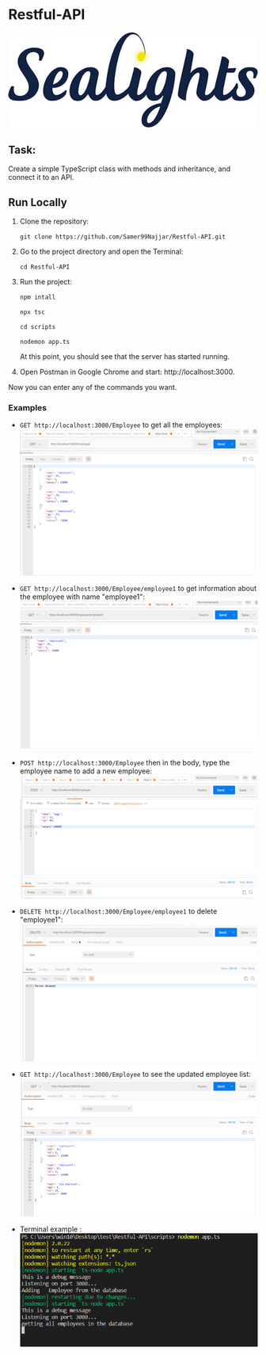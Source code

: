 # Restful-API
![alt text](https://github.com/Samer99Najjar/Restful-API/blob/main/pics/sealights-logo.jpg)

## Task:
Create a simple TypeScript class with methods and inheritance, and connect it to an API.

## Run Locally
1. Clone the repository:
    ```
    git clone https://github.com/Samer99Najjar/Restful-API.git
    ```
2. Go to the project directory and open the Terminal:
    ```
    cd Restful-API
    ```
3. Run the project:
    ```
    npm intall
    ```
    ```
    npx tsc
    ```
    ```
    cd scripts
    ```
    ```
    nodemon app.ts
    ```

    At this point, you should see that the server has started running.

4. Open Postman in Google Chrome and start: http://localhost:3000.

Now you can enter any of the commands you want.

### Examples
* `GET http://localhost:3000/Employee` to get all the employees:
  ![alt text](https://github.com/Samer99Najjar/Restful-API/blob/main/pics/show_employeepic.PNG)
  
* `GET http://localhost:3000/Employee/employee1` to get information about the employee with name "employee1":
  ![alt text](https://github.com/Samer99Najjar/Restful-API/blob/main/pics/get_employeebyname.PNG)
  
* `POST http://localhost:3000/Employee` then in the body, type the employee name to add a new employee:
  ![alt text](https://github.com/Samer99Najjar/Restful-API/blob/main/pics/add_employeenew.PNG)
  
* `DELETE http://localhost:3000/Employee/employee1` to delete "employee1":
  ![alt text](https://github.com/Samer99Najjar/Restful-API/blob/main/pics/delete_employee.PNG)
  
* `GET http://localhost:3000/Employee` to see the updated employee list:
  ![alt text](https://github.com/Samer99Najjar/Restful-API/blob/main/pics/get_empolyeeafterDeleteAdd.PNG)
  
 * Terminal example :
   ![alt text](https://github.com/Samer99Najjar/Restful-API/blob/main/pics/terminal_pic.PNG)
 

